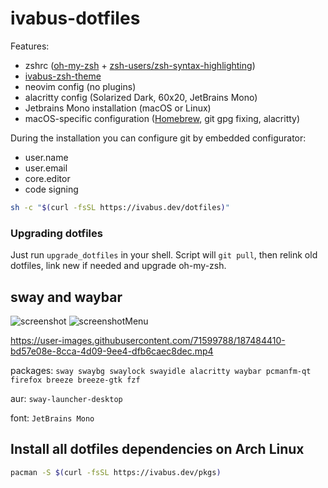 # ivabus-dotfiles

Features:

- zshrc ([oh-my-zsh](https://ohmyz.sh) + [zsh-users/zsh-syntax-highlighting](https://github.com/zsh-users/zsh-syntax-highlighting))
- [ivabus-zsh-theme](https://github.com/ivabus/ivabus-zsh-theme)
- neovim config (no plugins)
- alacritty config (Solarized Dark, 60x20, JetBrains Mono)
- Jetbrains Mono installation (macOS or Linux)
- macOS-specific configuration ([Homebrew](https://brew.sh), git gpg fixing, alacritty)

During the installation you can configure git by embedded configurator:

 - user.name
 - user.email
 - core.editor
 - code signing

```sh
sh -c "$(curl -fsSL https://ivabus.dev/dotfiles)"
```

### Upgrading dotfiles

Just run `upgrade_dotfiles` in your shell. Script will `git pull`, then relink old dotfiles, link new if needed and upgrade oh-my-zsh.


## sway and waybar
![screenshot](https://user-images.githubusercontent.com/71599788/187368639-4b7ed27a-4f42-4cd1-83c7-0b6dd87cd37c.png)
![screenshotMenu](https://user-images.githubusercontent.com/71599788/187368647-ad1b7e83-3eef-4989-94c8-c5888daec814.png)


https://user-images.githubusercontent.com/71599788/187484410-bd57e08e-8cca-4d09-9ee4-dfb6caec8dec.mp4



packages: `sway swaybg swaylock swayidle alacritty waybar pcmanfm-qt firefox breeze breeze-gtk fzf`

aur: `sway-launcher-desktop`

font: `JetBrains Mono`


## Install all dotfiles dependencies on Arch Linux

```sh
pacman -S $(curl -fsSL https://ivabus.dev/pkgs)
```
